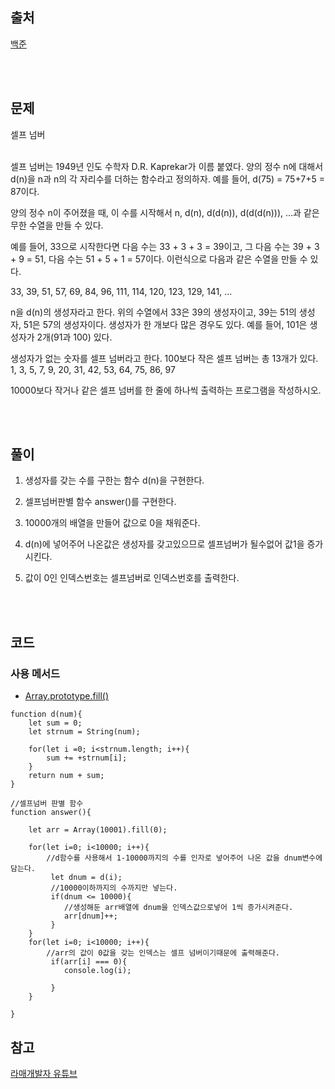 ## 출처

[백준](https://www.acmicpc.net/problem/4673)

<br><br>


## 문제
셀프 넘버 <br>
<br>

셀프 넘버는 1949년 인도 수학자 D.R. Kaprekar가 이름 붙였다. 양의 정수 n에 대해서 d(n)을 n과 n의 각 자리수를 더하는 함수라고 정의하자. 예를 들어, d(75) = 75+7+5 = 87이다.

양의 정수 n이 주어졌을 때, 이 수를 시작해서 n, d(n), d(d(n)), d(d(d(n))), ...과 같은 무한 수열을 만들 수 있다. 

예를 들어, 33으로 시작한다면 다음 수는 33 + 3 + 3 = 39이고, 그 다음 수는 39 + 3 + 9 = 51, 다음 수는 51 + 5 + 1 = 57이다. 이런식으로 다음과 같은 수열을 만들 수 있다.

33, 39, 51, 57, 69, 84, 96, 111, 114, 120, 123, 129, 141, ...

n을 d(n)의 생성자라고 한다. 위의 수열에서 33은 39의 생성자이고, 39는 51의 생성자, 51은 57의 생성자이다. 생성자가 한 개보다 많은 경우도 있다. 예를 들어, 101은 생성자가 2개(91과 100) 있다. 

생성자가 없는 숫자를 셀프 넘버라고 한다. 100보다 작은 셀프 넘버는 총 13개가 있다. 1, 3, 5, 7, 9, 20, 31, 42, 53, 64, 75, 86, 97

10000보다 작거나 같은 셀프 넘버를 한 줄에 하나씩 출력하는 프로그램을 작성하시오.

<br>
<br>

## 풀이

1. 생성자를 갖는 수를 구한는 함수 d(n)을 구현한다.

2.  셀프넘버판별 함수 answer()를 구현한다.

3. 10000개의 배열을 만들어 값으로 0을 채워준다.

3. d(n)에 넣어주어 나온값은 생성자를 갖고있으므로 셀프넘버가 될수없어 값1을 증가시킨다.

4. 값이 0인 인덱스번호는 셀프넘버로 인덱스번호를 출력한다.
    
<br>
<br>

## 코드
### 사용 메서드


- [Array.prototype.fill()](https://developer.mozilla.org/ko/docs/Web/JavaScript/Reference/Global_Objects/Array/fill)

~~~javascript//d 함수구현 - 생성자를 갖는 숫자들
function d(num){
    let sum = 0;
    let strnum = String(num);

    for(let i =0; i<strnum.length; i++){
        sum += +strnum[i];
    }
    return num + sum;
}

//셀프넘버 판별 함수
function answer(){

    let arr = Array(10001).fill(0);

    for(let i=0; i<10000; i++){
        //d함수를 사용해서 1-10000까지의 수를 인자로 넣어주어 나온 값을 dnum변수에 담는다.
         let dnum = d(i);
         //10000이하까지의 수까지만 넣는다.
         if(dnum <= 10000){
            //생성해둔 arr배열에 dnum을 인덱스값으로넣어 1씩 증가시켜준다.
            arr[dnum]++;
         }
    }
    for(let i=0; i<10000; i++){
        //arr의 값이 0값을 갖는 인덱스는 셀프 넘버이기때문에 출력해준다.
         if(arr[i] === 0){
            console.log(i);
            
         }
    }

}

~~~

## 참고
[라매개발자 유튜브](https://www.youtube.com/watch?v=v_Ynw4tkA2k&ab_channel=%EB%9D%BC%EB%A7%A4%EA%B0%9C%EB%B0%9C%EC%9E%90)